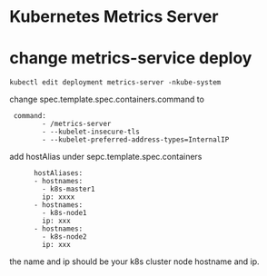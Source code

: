 # Kubernetes Metrics Server

# change metrics-service deploy
```
kubectl edit deployment metrics-server -nkube-system
```
change spec.template.spec.containers.command to

```
 command:
        - /metrics-server
        - --kubelet-insecure-tls
        - --kubelet-preferred-address-types=InternalIP
```
add hostAlias under sepc.template.spec.containers

```
      hostAliases:
      - hostnames:
        - k8s-master1
        ip: xxxx
      - hostnames:
        - k8s-node1
        ip: xxx
      - hostnames:
        - k8s-node2
        ip: xxx
```
the name and ip should be your k8s cluster node hostname and ip.
